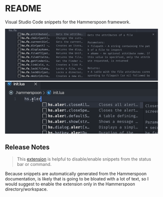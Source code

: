 # README

Visual Studio Code snippets for the Hammerspoon framework.

![example](images/example.jpg)
![example](images/example.gif)

## Release Notes

> This [extension](https://marketplace.visualstudio.com/items?itemName=virgilsisoe.toggle-snippets-suggestion) is helpful to disable/enable snippets from the status bar or command.

Because snippets are automatically generated from the Hammerspoon documentation,
is likely that is going to be bloated with a lot of text, so I would suggest to
enable the extension only in the Hammerspoon directory/workspace.
